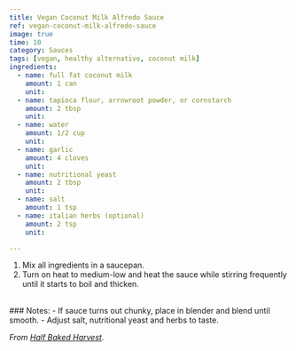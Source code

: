 ```yaml
---
title: Vegan Coconut Milk Alfredo Sauce
ref: vegan-coconut-milk-alfredo-sauce
image: true
time: 10
category: Sauces
tags: [vegan, healthy alternative, coconut milk]
ingredients:
  - name: full fat coconut milk
    amount: 1 can
    unit: 
  - name: tapioca flour, arrowroot powder, or cornstarch
    amount: 2 tbsp
    unit: 
  - name: water
    amount: 1/2 cup
    unit: 
  - name: garlic
    amount: 4 cloves
    unit: 
  - name: nutritional yeast
    amount: 2 tbsp
    unit: 
  - name: salt
    amount: 1 tsp 
  - name: italian herbs (optional)
    amount: 2 tsp
    unit: 

---
```


1. Mix all ingredients in a saucepan.
2. Turn on heat to medium-low and heat the sauce while stirring frequently until it starts to boil and thicken.

<br>
### Notes:
- If sauce turns out chunky, place in blender and blend until smooth.
- Adjust salt, nutritional yeast and herbs to taste.

_From [Half Baked Harvest](https://www.halfbakedharvest.com/kale-caesar-salad/)._

